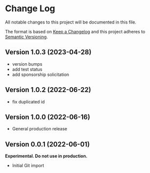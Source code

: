 # Change Log

All notable changes to this project will be documented in this file.

The format is based on [Keep a Changelog](http://keepachangelog.com/)
and this project adheres to [Semantic Versioning](http://semver.org/).

## Version 1.0.3 (2023-04-28)

- version bumps
- add test status
- add sponsorship solicitation

## Version 1.0.2 (2022-06-22)

- fix duplicated id

## Version 1.0.0 (2022-06-16)

- General production release

## Version 0.0.1 (2022-06-01)

**Experimental. Do not use in production.**

* Initial Git import
